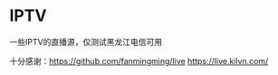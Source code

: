 # IPTV
一些IPTV的直播源，仅测试黑龙江电信可用

十分感谢：https://github.com/fanmingming/live
         https://live.kilvn.com/
